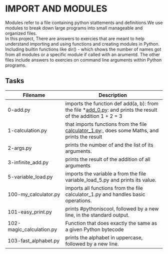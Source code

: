 # IMPORT AND MODULES
Modules refer to a file containing python stattements and definitions.We use modules to break down large programs into small manageable and organized files.    
In this project, There are answers to exercies that are meant to help understand importing and using functions and creating modules in Python.    
Including builtin functions like dir() - which shows the number of names got from all modules or a specific module if called with an arumentd. The other files include answers to exercies on command line arguments within Python programs.    

## Tasks  
| Filename | Description |  
| -------- | ----------- |  
| 0-add.py |  imports the function def add(a, b): from the file *[add_0.py](./0-add.py): and prints the result of the addition 1 + 2 = 3 |
| 1-calculation.py | that imports functions from the file [calculator_1.py](./calculator.py):, does some Maths, and prints the result |  
| 2-args.py | prints the number of and the list of its arguments.|
| 3-infinite_add.py | prints the result of the addition of all arguments |
| 5-variable_load.py |  imports the variable a from the file variable_load_5.py and prints its value. |  
| 100-my_calculator.py |  imports all functions from the file calculator_1.py and handles basic operations. |
| 101-easy_print.py | prints #pythoniscool, followed by a new line, in the standard output. |
| 102-magic_calculation.py | Function that does exactly the same as a given Python bytecode  |
| 103-fast_alphabet.py | prints the alphabet in uppercase, followed by a new line. |
